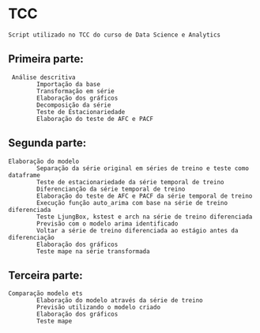 # TCC
	Script utilizado no TCC do curso de Data Science e Analytics

## Primeira parte:
	 Análise descritiva
    		Importação da base
      		Transformação em série
    		Elaboração dos gráficos
      		Decomposição da série
			Teste de Estacionariedade
     		Elaboração do teste de AFC e PACF
## Segunda parte:
	Elaboração do modelo
    		Separação da série original em séries de treino e teste como dataframe
   			Teste de estacionariedade da série temporal de treino
    		Diferencianção da série temporal de treino
    		Elaboração do teste de AFC e PACF da série temporal de treino
    		Execução função auto_arima com base na série de treino diferenciada
			Teste LjungBox, kstest e arch na série de treino diferenciada
   			Previsão com o modelo arima identificado
    		Voltar a série de treino diferenciada ao estágio antes da diferenciação
    		Elaboração dos gráficos
    		Teste mape na série transformada
  ## Terceira parte:
  	Comparação modelo ets
      		Elaboração do modelo através da série de treino
      		Previsão utilizando o modelo criado
      		Elaboração dos gráficos
      		Teste mape
    
  

